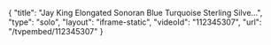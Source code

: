 {
    "title": "Jay King Elongated Sonoran Blue Turquoise Sterling Silve...",
    "type": "solo",
    "layout": "iframe-static",
    "videoId": "112345307",
    "url": "\/tvpembed\/112345307"
}